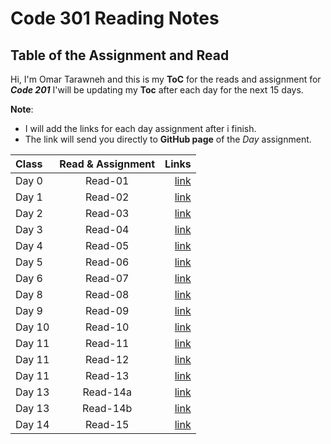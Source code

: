 # Code 301 Reading Notes

## Table of the Assignment and Read

Hi, I'm Omar Tarawneh and this is my **ToC** for the reads and assignment for _**Code 201**_
I'will be updating my **Toc** after each day for the next 15 days.

**Note**:


- I will add the links for each day assignment after i finish.
- The link will send you directly to **GitHub page** of the _Day_ assignment.

| Class  | Read & Assignment |                                                          Links |
| :----- | :---------------: | -------------------------------------------------------------: |
| Day 0  |     Read-01     | [link](https://omar-tarawneh.github.io/reading-notes/reading-notes-code301/read-01) |
| Day 1  |     Read-02     | [link](https://omar-tarawneh.github.io/reading-notes/reading-notes-code301/read-02) |
| Day 2  |     Read-03     | [link](https://omar-tarawneh.github.io/reading-notes/reading-notes-code301/read-03) |
| Day 3  |     Read-04     | [link](https://omar-tarawneh.github.io/reading-notes/reading-notes-code301/read-04) |
| Day 4  |     Read-05     | [link](https://omar-tarawneh.github.io/reading-notes/reading-notes-code301/read-05) |
| Day 5  |     Read-06     | [link](https://omar-tarawneh.github.io/reading-notes/reading-notes-code301/read-06) |
| Day 6  |     Read-07     | [link](https://omar-tarawneh.github.io/reading-notes/reading-notes-code301/read-07) |
| Day 8  |     Read-08     | [link](https://omar-tarawneh.github.io/reading-notes/reading-notes-code301/read-08) |
| Day 9  |     Read-09     | [link](https://omar-tarawneh.github.io/reading-notes/reading-notes-code301/read-09) |
| Day 10  |     Read-10     | [link](https://omar-tarawneh.github.io/reading-notes/reading-notes-code301/read-10) |
| Day 11  |     Read-11     | [link](https://omar-tarawneh.github.io/reading-notes/reading-notes-code301/read-11) |
| Day 11  |     Read-12     | [link](https://omar-tarawneh.github.io/reading-notes/reading-notes-code301/read-12) |
| Day 11  |     Read-13     | [link](https://omar-tarawneh.github.io/reading-notes/reading-notes-code301/read-13) |
| Day 13  |     Read-14a     | [link](https://omar-tarawneh.github.io/reading-notes/reading-notes2code301/read-14a) |
| Day 13  |     Read-14b     | [link](https://omar-tarawneh.github.io/reading-notes/reading-notes2code301/read-14b) |
| Day 14  |     Read-15     | [link](https://omar-tarawneh.github.io/reading-notes/reading-notes2code301/read-15) |
